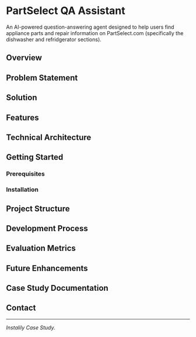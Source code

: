 # PartSelect QA Assistant

An AI-powered question-answering agent designed to help users find appliance parts and repair information on PartSelect.com (specifically the dishwasher and refridgerator sections).

## Overview



## Problem Statement


## Solution


## Features


## Technical Architecture

## Getting Started

### Prerequisites


### Installation



## Project Structure



## Development Process


## Evaluation Metrics



## Future Enhancements



## Case Study Documentation



## Contact


---

*Instalily Case Study.*